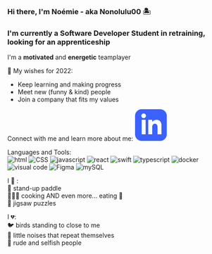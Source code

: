 ### Hi there, I'm Noémie - aka Nonolulu00 🏝

### I'm currently a Software Developer Student in retraining, looking for an apprenticeship

I'm a **motivated** and **energetic** teamplayer  

💫 My wishes for 2022: <br/>
   * Keep learning and making progress <br/>
   * Meet new (funny & kind) people<br/>
   * Join a company that fits my values<br/>


Connect with me and learn more about me:
[<img src="https://github.com/Nonolulu00/Nonolulu00/blob/main/img/iconmonstr-linkedin-3-72.png"/>](https://www.linkedin.com/in/noemieragot)


Languages and Tools:<br/>
<img alt="html" width="26px" src="https://cdn.jsdelivr.net/gh/devicons/devicon/icons/html5/html5-original.svg" />
<img alt="CSS" width="26px" src="https://cdn.jsdelivr.net/gh/devicons/devicon/icons/css3/css3-original.svg" />
<img alt="javascript" width="26px" src="https://cdn.jsdelivr.net/gh/devicons/devicon/icons/javascript/javascript-plain.svg" />
<img alt="react" width="26px" src="https://cdn.jsdelivr.net/gh/devicons/devicon/icons/react/react-original.svg" />
<img alt="swift" width="26px" src="https://cdn.jsdelivr.net/gh/devicons/devicon/icons/swift/swift-original.svg" />
<img alt="typescript" width="26px" src="https://cdn.jsdelivr.net/gh/devicons/devicon/icons/typescript/typescript-original.svg" />
<img alt="docker" width="26px" src="https://cdn.jsdelivr.net/gh/devicons/devicon/icons/docker/docker-original.svg" />
<img alt="visual code" width="26px" src="https://cdn.jsdelivr.net/gh/devicons/devicon/icons/vscode/vscode-original.svg" />
<img alt="Figma" width="26px" src="https://cdn.jsdelivr.net/gh/devicons/devicon/icons/figma/figma-original.svg" />
<img alt="mySQL" width="26px" src="https://cdn.jsdelivr.net/gh/devicons/devicon/icons/mysql/mysql-original-wordmark.svg" />

I 💛 :<br/>
   🌊 stand-up paddle<br/>
   👩🏻‍🍳 cooking AND even more... eating 🍝 <br/>
   🧩 jigsaw puzzles<br/>

I 💔:<br/>
   🐦 birds standing to close to me<br/>
   🤯 little noises that repeat themselves<br/>
   🤬 rude and selfish people<br/>
